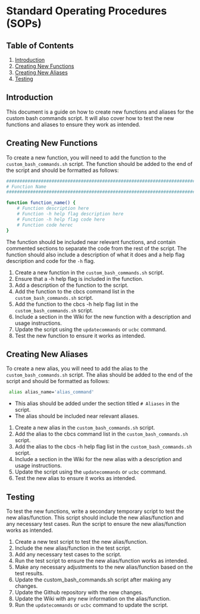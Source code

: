 # Standard Operating Procedures (SOPs)

## Table of Contents

1. [Introduction](#introduction)
2. [Creating New Functions](#creating-new-functions)
3. [Creating New Aliases](#creating-new-aliases)
4. [Testing](#testing)

## Introduction

This document is a guide on how to create new functions and aliases for the custom bash commands script. It will also cover how to test the new functions and aliases to ensure they work as intended.

## Creating New Functions

To create a new function, you will need to add the function to the `custom_bash_commands.sh` script. The function should be added to the end of the script and should be formatted as follows:

```bash
###################################################################################################################################################################
# Function Name
###################################################################################################################################################################

function function_name() {
    # Function description here
    # Function -h help flag description here
    # Function -h help flag code here
    # Function code herec
}
```

The function should be included near relevant functions, and contain commented sections to separate the code from the rest of the script. The function should also include a description of what it does and a help flag description and code for the `-h` flag.

1. Create a new function in the `custom_bash_commands.sh` script.
2. Ensure that a -h help flag is included in the function.
3. Add a description of the function to the script.
4. Add the function to the cbcs command list in the `custom_bash_commands.sh` script.
5. Add the function to the cbcs -h help flag list in the `custom_bash_commands.sh` script.
6. Include a section in the Wiki for the new function with a description and usage instructions.
7. Update the script using the `updatecommands` or `ucbc` command.
8. Test the new function to ensure it works as intended.

## Creating New Aliases

To create a new alias, you will need to add the alias to the `custom_bash_commands.sh` script. The alias should be added to the end of the script and should be formatted as follows:

```bash
 alias alias_name='alias_command'
```

* This alias should be added under the section titled `# Aliases` in the script.
* The alias should be included near relevant aliases.

1. Create a new alias in the `custom_bash_commands.sh` script.
2. Add the alias to the cbcs command list in the `custom_bash_commands.sh` script.
3. Add the alias to the cbcs -h help flag list in the `custom_bash_commands.sh` script.
4. Include a section in the Wiki for the new alias with a description and usage instructions.
5. Update the script using the `updatecommands` or `ucbc` command.
6. Test the new alias to ensure it works as intended.

## Testing

To test the new functions, write a secondary temporary script to test the new alias/function. This script should include the new alias/function and any necessary test cases. Run the script to ensure the new alias/function works as intended.

1. Create a new test script to test the new alias/function.
2. Include the new alias/function in the test script.
3. Add any necessary test cases to the script.
4. Run the test script to ensure the new alias/function works as intended.
5. Make any necessary adjustments to the new alias/function based on the test results.
6. Update the custom_bash_commands.sh script after making any changes.
7. Update the Github repository with the new changes.
8. Update the Wiki with any new information on the alias/function.
9. Run the `updatecommands` or `ucbc` command to update the script.
